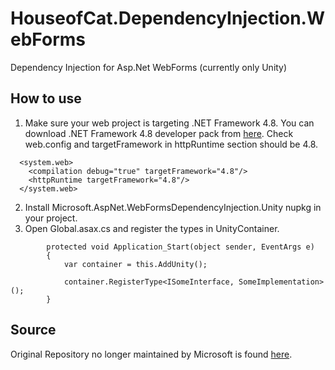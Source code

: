 # HouseofCat.DependencyInjection.WebForms
 Dependency Injection for Asp.Net WebForms (currently only Unity)

## How to use
1. Make sure your web project is targeting .NET Framework 4.8. You can download .NET Framework 4.8 developer pack from [here](https://www.microsoft.com/net/download/thank-you/net48-developer-pack). Check web.config and targetFramework in httpRuntime section should be 4.8.
```
  <system.web>
    <compilation debug="true" targetFramework="4.8"/>
    <httpRuntime targetFramework="4.8"/>
  </system.web>
```
2. Install Microsoft.AspNet.WebFormsDependencyInjection.Unity nupkg in your project.
3. Open Global.asax.cs and register the types in UnityContainer.
```
        protected void Application_Start(object sender, EventArgs e)
        {
            var container = this.AddUnity();

            container.RegisterType<ISomeInterface, SomeImplementation>();
        }
```

## Source
Original Repository no longer maintained by Microsoft is found [here](https://github.com/aspnet/AspNetWebFormsDependencyInjection).
